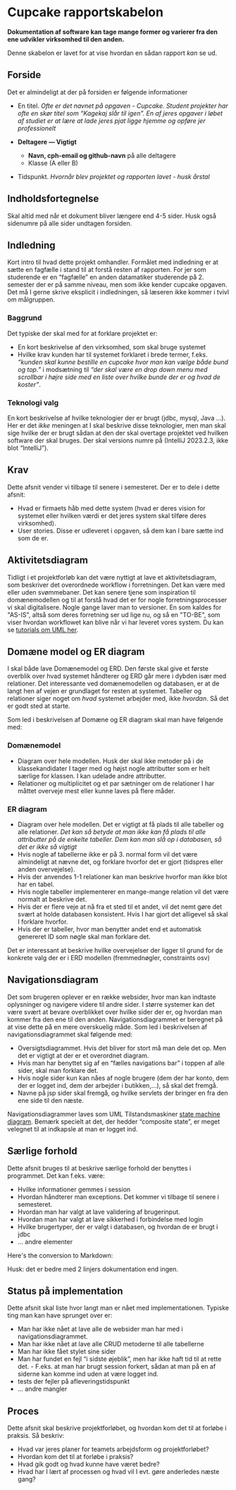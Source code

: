 # Cupcake rapportskabelon

**Dokumentation af software kan tage mange former og varierer fra den ene udvikler virksomhed til den anden.**

Denne skabelon er lavet for at vise hvordan en sådan rapport _kan_ se ud.

## Forside

Det er almindeligt at der på forsiden er følgende informationer

- En titel. _Ofte er det navnet på opgaven - Cupcake. Student projekter har ofte en skør titel som “Kagekaj slår til igen”. En af jeres opgaver i løbet af studiet er at lære at lade jeres pjat ligge hjemme og opføre jer professionelt_

- **Deltagere — Vigtigt**
  - **Navn, cph-email og github-navn** på alle deltagere
  - Klasse (A eller B)
- Tidspunkt. _Hvornår blev projektet og rapporten lavet - husk årstal_

## Indholdsfortegnelse

Skal altid med når et dokument bliver længere end 4-5 sider. Husk også sidenumre på alle sider undtagen forsiden.

## Indledning

Kort intro til hvad dette projekt omhandler. Formålet med indledning er at sætte en fagfælle i stand til at forstå resten af rapporten. For jer som studerende er en “fagfælle” en anden datamatiker studerende på 2. semester der er på samme niveau, men som ikke kender cupcake opgaven. Det må I gerne skrive eksplicit i indledningen, så læseren ikke kommer i tvivl om målgruppen.

### Baggrund

Det typiske der skal med for at forklare projektet er:

- En kort beskrivelse af den virksomhed, som skal bruge systemet
- Hvilke krav kunden har til systemet forklaret i brede termer, f.eks. _“kunden skal kunne bestille en cupcake hvor man kan vælge både bund og top.”_ i modsætning til _“der skal være en drop down menu med scrollbar i højre side med en liste over hvilke bunde der er og hvad de koster”_.

### Teknologi valg

En kort beskrivelse af hvilke teknologier der er brugt (jdbc, mysql, Java …). Her er det _ikke_ meningen at I skal beskrive disse teknologier, men man skal sige hvilke der er brugt sådan at den der skal overtage projektet ved hvilken software der skal bruges. Der skal versions numre på (IntelliJ 2023.2.3, ikke blot “IntelliJ”).

## Krav

Dette afsnit vender vi tilbage til senere i semesteret. Der er to dele i dette afsnit:

- Hvad er firmaets håb med dette system (hvad er deres vision for systemet eller hvilken værdi er det jeres system skal tilføre deres virksomhed).
- User stories. Disse er udleveret i opgaven, så dem kan I bare sætte ind som de er.

## Aktivitetsdiagram

Tidligt i et projektforløb kan det være nyttigt at lave et aktivitetsdiagram, som beskriver det overordnede workflow i forretningen. Det kan være med eller uden svømmebaner. Det kan senere tjene som inspiration til domænemodellen og til at forstå hvad det er for nogle forretningsprocesser vi skal digitalisere. Nogle gange laver man to versioner. En som kaldes for "AS-IS", altså som deres forretning ser ud lige nu, og så en "TO-BE", som viser hvordan workflowet kan blive når vi har leveret vores system. Du kan se [tutorials om UML her](https://cphbusiness.mrooms.net/mod/book/view.php?id=625178&chapterid=28472).

## Domæne model og ER diagram

I skal både lave Domænemodel og ERD. Den første skal give et første overblik over hvad systemet håndterer og ERD går mere i dybden især med relationer. Det interessante ved domænemodellen og databasen, er at de langt hen af vejen er grundlaget for resten at systemet. Tabeller og relationer siger noget om _hvad_ systemet arbejder med, ikke _hvordan_. Så det er godt sted at starte.

Som led i beskrivelsen af Domæne og ER diagram skal man have følgende med:

### Domænemodel

- Diagram over hele modellen. Husk der skal ikke metoder på i de klassekandidater I tager med og højst nogle attributter som er helt særlige for klassen. I kan udelade andre attributter.
- Relationer og multiplicitet og et par sætninger om de relationer I har måttet overveje mest eller kunne laves på flere måder.

### ER diagram

- Diagram over hele modellen. Det er vigtigt at få plads til alle tabeller og alle relationer. _Det kan så betyde at man ikke kan få plads til alle attributter på de enkelte tabeller. Dem kan man slå op i databasen, så det er ikke så vigtigt_
- Hvis nogle af tabellerne ikke er på 3. normal form vil det være almindeligt at nævne det, og forklare hvorfor det er gjort (tidspres eller anden overvejelse).
- Hvis der anvendes 1-1 relationer kan man beskrive hvorfor man ikke blot har en tabel.
- Hvis nogle tabeller implementerer en mange-mange relation vil det være normalt at beskrive det.
- Hvis der er flere veje at nå fra et sted til et andet, vil det nemt gøre det svært at holde databasen konsistent. Hvis I har gjort det alligevel så skal I forklare hvorfor.
- Hvis der er tabeller, hvor man benytter andet end et automatisk genereret ID som nøgle skal man forklare det.

Det er interessant at beskrive hvilke overvejelser der ligger til grund for de konkrete valg der er i ERD modellen (fremmednøgler, constraints osv)

## Navigationsdiagram

Det som brugeren oplever er en række websider, hvor man kan indtaste oplysninger og navigere videre til andre sider. I større systemer kan det være svært at bevare overblikket over hvilke sider der er, og hvordan man kommer fra den ene til den anden. Navigationsdiagrammet er beregnet på at vise dette på en mere overskuelig måde. Som led i beskrivelsen af navigationsdiagrammet skal følgende med:

- Oversigtsdiagrammet. Hvis det bliver for stort må man dele det op. Men det er vigtigt at der er et overordnet diagram.
- Hvis man har benyttet sig af en “fælles navigations bar” i toppen af alle sider, skal man forklare det.
- Hvis nogle sider kun kan nåes af nogle brugere (dem der har konto, dem der er logget ind, dem der arbejder i butikken,…), så skal det fremgå.
- Navne på jsp sider skal fremgå, og hvilke servlets der bringer en fra den ene side til den næste.

Navigationsdiagrammer laves som UML Tilstandsmaskiner [state machine diagram](https://cphbusiness.mrooms.net/mod/book/view.php?id=625178&chapterid=28472). Bemærk specielt at det, der hedder “composite state”, er meget velegnet til at indkapsle at man er logget ind.

## Særlige forhold

Dette afsnit bruges til at beskrive særlige forhold der benyttes i programmet. Det kan f.eks. være:

- Hvilke informationer gemmes i session
- Hvordan håndterer man exceptions. Det kommer vi tilbage til senere i semesteret.
- Hvordan man har valgt at lave validering af brugerinput.
- Hvordan man har valgt at lave sikkerhed i forbindelse med login
- Hvilke brugertyper, der er valgt i databasen, og hvordan de er brugt i jdbc
- ... andre elementer

Here's the conversion to Markdown:

Husk: det er bedre med 2 linjers dokumentation end ingen.

## Status på implementation

Dette afsnit skal liste hvor langt man er nået med implementationen. Typiske ting man kan have sprunget over er:

- Man har ikke nået at lave alle de websider man har med i navigationsdiagrammet.
- Man har ikke nået at lave alle CRUD metoderne til alle tabellerne
- Man har ikke fået stylet sine sider
- Man har fundet en fejl “i sidste øjeblik”, men har ikke haft tid til at rette det. - F.eks. at man har brugt session forkert, sådan at man på en af siderne kan komme ind uden at være logget ind.
- tests der fejler på afleveringstidspunkt
- … andre mangler

## Proces

Dette afsnit skal beskrive projektforløbet, og hvordan kom det til at forløbe i praksis. Så beskriv:

- Hvad var jeres planer for teamets arbejdsform og projektforløbet?
- Hvordan kom det til at forløbe i praksis?
- Hvad gik godt og hvad kunne have været bedre?
- Hvad har I lært af processen og hvad vil I evt. gøre anderledes næste gang?
